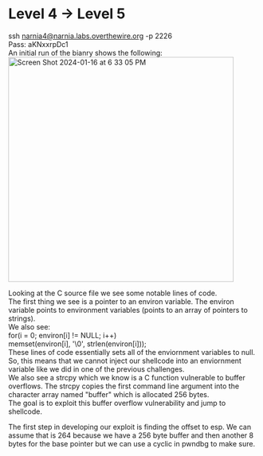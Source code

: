 # Level 4 -> Level 5  
ssh narnia4@narnia.labs.overthewire.org -p 2226  
Pass: aKNxxrpDc1  
An initial run of the bianry shows the following:
<img width="452" alt="Screen Shot 2024-01-16 at 6 33 05 PM" src="https://github.com/tylerdionne/OverTheWire-Narnia-Write-ups/assets/143131384/f775fc2b-ef51-42a6-b0ea-f3f1c488e86c">

Looking at the C source file we see some notable lines of code.  
The first thing we see is a pointer to an environ variable. The environ variable points to environment variables (points to an array of pointers to strings).  
We also see:  
for(i = 0; environ[i] != NULL; i++)  
        memset(environ[i], '\0', strlen(environ[i]));  
These lines of code essentially sets all of the enviornment variables to null. So, this means that we cannot inject our shellcode into an enviornment variable like we did in one of the previous challenges.  
We also see a strcpy which we know is a C function vulnerable to buffer overflows. 
The strcpy copies the first command line argument into the character array named "buffer" which is allocated 256 bytes.   
The goal is to exploit this buffer overflow vulnerability and jump to shellcode. 

The first step in developing our exploit is finding the offset to esp. 
We can assume that is 264 because we have a 256 byte buffer and then another 8 bytes for the base pointer but we can use a cyclic in pwndbg to make sure.  

